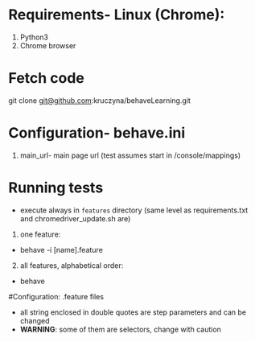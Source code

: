 # Requirements- Linux (Chrome):
1. Python3
2. Chrome browser

# Fetch code
git clone git@github.com:kruczyna/behaveLearning.git

# Configuration- behave.ini
1. main_url- main page url (test assumes start in /console/mappings)

# Running tests
* execute always in `features` directory (same level as requirements.txt and chromedriver_update.sh are)
1. one feature:
  * behave -i [name].feature
2. all features, alphabetical order:
  * behave

#Configuration: .feature files
* all string enclosed in double quotes are step parameters and can be changed
* **WARNING**: some of them are selectors, change with caution
